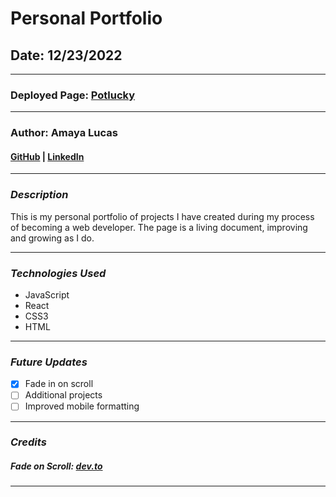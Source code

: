 # Personal Portfolio

## Date: 12/23/2022

---

### Deployed Page: [Potlucky](https://amaya-portfolio.herokuapp.com/)

---

### Author: Amaya Lucas

#### [GitHub](https://github.com/ajluc/) | [LinkedIn](https://www.linkedin.com/in/amaya-lucas/)

---

### **_Description_**

This is my personal portfolio of projects I have created during my process of becoming a web developer. The page is a living document, improving and growing as I do.

---

### **_Technologies Used_**

- JavaScript
- React
- CSS3
- HTML

---

### **_Future Updates_**

- [x] Fade in on scroll
- [ ] Additional projects
- [ ] Improved mobile formatting

---

### **_Credits_**

##### Fade on Scroll: [dev.to](https://dev.to/selbekk/how-to-fade-in-content-as-it-scrolls-into-view-10j4)

---
